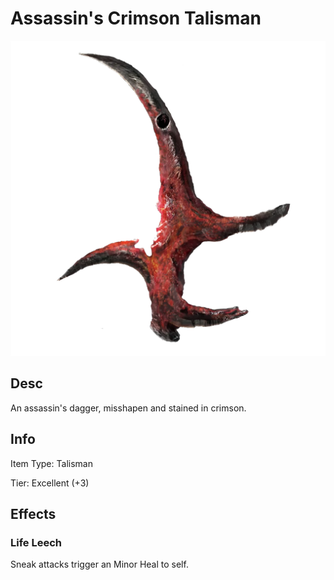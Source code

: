 # Assassin's Crimson Talisman

![Copyrighted Image](Assassin'sCrimsonTalisman.png)

## Desc

An assassin's dagger, misshapen and stained in crimson.

## Info

Item Type: Talisman

Tier: Excellent (+3)

## Effects

### Life Leech

Sneak attacks trigger an Minor Heal to self.
